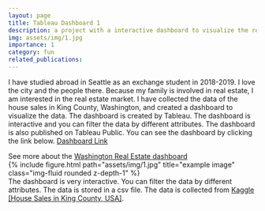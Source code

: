 ```yaml
---
layout: page
title: Tableau Dashboard 1
description: a project with a interactive dashboard to visualize the real estate data in Washington, USA
img: assets/img/1.jpg
importance: 1
category: fun
related_publications:
---
```


I have studied abroad in Seattle as an exchange student in 2018-2019. I love the city and the people there. Because my family is involved in real estate, I am interested in the real estate market. I have collected the data of the house sales in King County, Washington, and created a dashboard to visualize the data. The dashboard is created by Tableau. The dashboard is interactive and you can filter the data by different attributes. The dashboard is also published on Tableau Public. You can see the dashboard by clicking the link below.
<a href="https://public.tableau.com/views/KingCountyWAHouseSalesDashboard_17035702240760/KingCountyHouseSales?:language=en-US&:display_count=n&:origin=viz_share_link">Dashboard Link</a>

<div class="caption">
    See more about the <a href="https://public.tableau.com/views/KingCountyWAHouseSalesDashboard_17035702240760/KingCountyHouseSales?:language=en-US&:display_count=n&:origin=viz_share_link">Washington Real Estate dashboard</a>
</div>
<div class="row">
    <div class="col-sm mt-3 mt-md-0">
        {% include figure.html path="assets/img/1.jpg" title="example image" class="img-fluid rounded z-depth-1" %}
    </div>
</div>
<div class="caption">
    The dashboard is very interactive. You can filter the data by different attributes.
    The data is stored in a csv file. The data is collected from <a href="https://www.kaggle.com/harlfoxem/housesalesprediction">Kaggle [House Sales in King County, USA]</a>.
</div>
